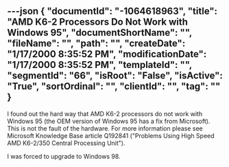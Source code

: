 ---json
{
  "documentId": "-1064618963",
  "title": "AMD K6-2 Processors Do Not Work with Windows 95",
  "documentShortName": "",
  "fileName": "",
  "path": "",
  "createDate": "1/17/2000 8:35:52 PM",
  "modificationDate": "1/17/2000 8:35:52 PM",
  "templateId": "",
  "segmentId": "66",
  "isRoot": "False",
  "isActive": "True",
  "sortOrdinal": "",
  "clientId": "",
  "tag": ""
}
---

I found out the hard way that AMD K6-2 processors do not work with Windows 95 (the OEM version of Windows 95 has a fix from Microsoft). This is not the fault of the hardware. For more information please see Microsoft Knowledge Base article Q192841 (&quot;Problems Using High Speed AMD K6-2/350 Central Processing Unit&quot;).

I was forced to upgrade to Windows 98.

